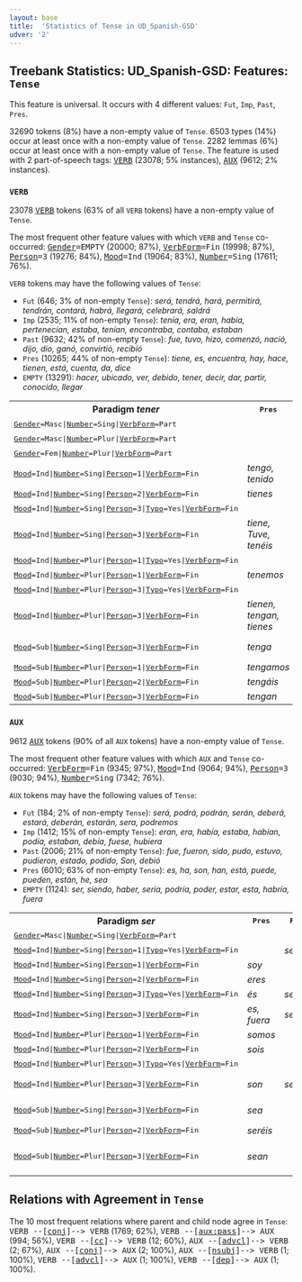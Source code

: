 ```yaml
---
layout: base
title:  'Statistics of Tense in UD_Spanish-GSD'
udver: '2'
---
```


## Treebank Statistics: UD_Spanish-GSD: Features: `Tense`

This feature is universal.
It occurs with 4 different values: `Fut`, `Imp`, `Past`, `Pres`.

32690 tokens (8%) have a non-empty value of `Tense`.
6503 types (14%) occur at least once with a non-empty value of `Tense`.
2282 lemmas (6%) occur at least once with a non-empty value of `Tense`.
The feature is used with 2 part-of-speech tags: <tt><a href="es_gsd-pos-VERB.html">VERB</a></tt> (23078; 5% instances), <tt><a href="es_gsd-pos-AUX.html">AUX</a></tt> (9612; 2% instances).

### `VERB`

23078 <tt><a href="es_gsd-pos-VERB.html">VERB</a></tt> tokens (63% of all `VERB` tokens) have a non-empty value of `Tense`.

The most frequent other feature values with which `VERB` and `Tense` co-occurred: <tt><a href="es_gsd-feat-Gender.html">Gender</a></tt><tt>=EMPTY</tt> (20000; 87%), <tt><a href="es_gsd-feat-VerbForm.html">VerbForm</a></tt><tt>=Fin</tt> (19998; 87%), <tt><a href="es_gsd-feat-Person.html">Person</a></tt><tt>=3</tt> (19276; 84%), <tt><a href="es_gsd-feat-Mood.html">Mood</a></tt><tt>=Ind</tt> (19064; 83%), <tt><a href="es_gsd-feat-Number.html">Number</a></tt><tt>=Sing</tt> (17611; 76%).

`VERB` tokens may have the following values of `Tense`:

* `Fut` (646; 3% of non-empty `Tense`): <em>será, tendrá, hará, permitirá, tendrán, contará, habrá, llegará, celebrará, saldrá</em>
* `Imp` (2535; 11% of non-empty `Tense`): <em>tenía, era, eran, había, pertenecían, estaba, tenían, encontraba, contaba, estaban</em>
* `Past` (9632; 42% of non-empty `Tense`): <em>fue, tuvo, hizo, comenzó, nació, dijo, dio, ganó, convirtió, recibió</em>
* `Pres` (10265; 44% of non-empty `Tense`): <em>tiene, es, encuentra, hay, hace, tienen, está, cuenta, da, dice</em>
* `EMPTY` (13291): <em>hacer, ubicado, ver, debido, tener, decir, dar, partir, conocido, llegar</em>

<table>
  <tr><th>Paradigm <i>tener</i></th><th><tt>Pres</tt></th><th><tt>Fut</tt></th><th><tt>Past</tt></th><th><tt>Imp</tt></th></tr>
  <tr><td><tt><tt><a href="es_gsd-feat-Gender.html">Gender</a></tt><tt>=Masc</tt>|<tt><a href="es_gsd-feat-Number.html">Number</a></tt><tt>=Sing</tt>|<tt><a href="es_gsd-feat-VerbForm.html">VerbForm</a></tt><tt>=Part</tt></tt></td><td></td><td></td><td><em>tenido</em></td><td></td></tr>
  <tr><td><tt><tt><a href="es_gsd-feat-Gender.html">Gender</a></tt><tt>=Masc</tt>|<tt><a href="es_gsd-feat-Number.html">Number</a></tt><tt>=Plur</tt>|<tt><a href="es_gsd-feat-VerbForm.html">VerbForm</a></tt><tt>=Part</tt></tt></td><td></td><td></td><td><em>tenidos</em></td><td></td></tr>
  <tr><td><tt><tt><a href="es_gsd-feat-Gender.html">Gender</a></tt><tt>=Fem</tt>|<tt><a href="es_gsd-feat-Number.html">Number</a></tt><tt>=Plur</tt>|<tt><a href="es_gsd-feat-VerbForm.html">VerbForm</a></tt><tt>=Part</tt></tt></td><td></td><td></td><td><em>tenidas</em></td><td></td></tr>
  <tr><td><tt><tt><a href="es_gsd-feat-Mood.html">Mood</a></tt><tt>=Ind</tt>|<tt><a href="es_gsd-feat-Number.html">Number</a></tt><tt>=Sing</tt>|<tt><a href="es_gsd-feat-Person.html">Person</a></tt><tt>=1</tt>|<tt><a href="es_gsd-feat-VerbForm.html">VerbForm</a></tt><tt>=Fin</tt></tt></td><td><em>tengo, tenido</em></td><td></td><td><em>tuve</em></td><td><em>Tenía</em></td></tr>
  <tr><td><tt><tt><a href="es_gsd-feat-Mood.html">Mood</a></tt><tt>=Ind</tt>|<tt><a href="es_gsd-feat-Number.html">Number</a></tt><tt>=Sing</tt>|<tt><a href="es_gsd-feat-Person.html">Person</a></tt><tt>=2</tt>|<tt><a href="es_gsd-feat-VerbForm.html">VerbForm</a></tt><tt>=Fin</tt></tt></td><td><em>tienes</em></td><td></td><td></td><td></td></tr>
  <tr><td><tt><tt><a href="es_gsd-feat-Mood.html">Mood</a></tt><tt>=Ind</tt>|<tt><a href="es_gsd-feat-Number.html">Number</a></tt><tt>=Sing</tt>|<tt><a href="es_gsd-feat-Person.html">Person</a></tt><tt>=3</tt>|<tt><a href="es_gsd-feat-Typo.html">Typo</a></tt><tt>=Yes</tt>|<tt><a href="es_gsd-feat-VerbForm.html">VerbForm</a></tt><tt>=Fin</tt></tt></td><td></td><td><em>tendra</em></td><td><em>tenia</em></td><td><em>tenia</em></td></tr>
  <tr><td><tt><tt><a href="es_gsd-feat-Mood.html">Mood</a></tt><tt>=Ind</tt>|<tt><a href="es_gsd-feat-Number.html">Number</a></tt><tt>=Sing</tt>|<tt><a href="es_gsd-feat-Person.html">Person</a></tt><tt>=3</tt>|<tt><a href="es_gsd-feat-VerbForm.html">VerbForm</a></tt><tt>=Fin</tt></tt></td><td><em>tiene, Tuve, tenéis</em></td><td><em>tendrá</em></td><td><em>tuvo</em></td><td><em>tenía</em></td></tr>
  <tr><td><tt><tt><a href="es_gsd-feat-Mood.html">Mood</a></tt><tt>=Ind</tt>|<tt><a href="es_gsd-feat-Number.html">Number</a></tt><tt>=Plur</tt>|<tt><a href="es_gsd-feat-Person.html">Person</a></tt><tt>=1</tt>|<tt><a href="es_gsd-feat-Typo.html">Typo</a></tt><tt>=Yes</tt>|<tt><a href="es_gsd-feat-VerbForm.html">VerbForm</a></tt><tt>=Fin</tt></tt></td><td></td><td></td><td></td><td><em>teniamos</em></td></tr>
  <tr><td><tt><tt><a href="es_gsd-feat-Mood.html">Mood</a></tt><tt>=Ind</tt>|<tt><a href="es_gsd-feat-Number.html">Number</a></tt><tt>=Plur</tt>|<tt><a href="es_gsd-feat-Person.html">Person</a></tt><tt>=1</tt>|<tt><a href="es_gsd-feat-VerbForm.html">VerbForm</a></tt><tt>=Fin</tt></tt></td><td><em>tenemos</em></td><td><em>tendremos</em></td><td><em>tuvimos</em></td><td><em>teníamos</em></td></tr>
  <tr><td><tt><tt><a href="es_gsd-feat-Mood.html">Mood</a></tt><tt>=Ind</tt>|<tt><a href="es_gsd-feat-Number.html">Number</a></tt><tt>=Plur</tt>|<tt><a href="es_gsd-feat-Person.html">Person</a></tt><tt>=3</tt>|<tt><a href="es_gsd-feat-Typo.html">Typo</a></tt><tt>=Yes</tt>|<tt><a href="es_gsd-feat-VerbForm.html">VerbForm</a></tt><tt>=Fin</tt></tt></td><td></td><td></td><td></td><td><em>tenian</em></td></tr>
  <tr><td><tt><tt><a href="es_gsd-feat-Mood.html">Mood</a></tt><tt>=Ind</tt>|<tt><a href="es_gsd-feat-Number.html">Number</a></tt><tt>=Plur</tt>|<tt><a href="es_gsd-feat-Person.html">Person</a></tt><tt>=3</tt>|<tt><a href="es_gsd-feat-VerbForm.html">VerbForm</a></tt><tt>=Fin</tt></tt></td><td><em>tienen, tengan, tienes</em></td><td><em>tendrán</em></td><td><em>tuvieron</em></td><td><em>tenían, tengan</em></td></tr>
  <tr><td><tt><tt><a href="es_gsd-feat-Mood.html">Mood</a></tt><tt>=Sub</tt>|<tt><a href="es_gsd-feat-Number.html">Number</a></tt><tt>=Sing</tt>|<tt><a href="es_gsd-feat-Person.html">Person</a></tt><tt>=3</tt>|<tt><a href="es_gsd-feat-VerbForm.html">VerbForm</a></tt><tt>=Fin</tt></tt></td><td><em>tenga</em></td><td></td><td></td><td><em>tuviese, tuviera</em></td></tr>
  <tr><td><tt><tt><a href="es_gsd-feat-Mood.html">Mood</a></tt><tt>=Sub</tt>|<tt><a href="es_gsd-feat-Number.html">Number</a></tt><tt>=Plur</tt>|<tt><a href="es_gsd-feat-Person.html">Person</a></tt><tt>=1</tt>|<tt><a href="es_gsd-feat-VerbForm.html">VerbForm</a></tt><tt>=Fin</tt></tt></td><td><em>tengamos</em></td><td></td><td></td><td></td></tr>
  <tr><td><tt><tt><a href="es_gsd-feat-Mood.html">Mood</a></tt><tt>=Sub</tt>|<tt><a href="es_gsd-feat-Number.html">Number</a></tt><tt>=Plur</tt>|<tt><a href="es_gsd-feat-Person.html">Person</a></tt><tt>=2</tt>|<tt><a href="es_gsd-feat-VerbForm.html">VerbForm</a></tt><tt>=Fin</tt></tt></td><td><em>tengáis</em></td><td></td><td></td><td></td></tr>
  <tr><td><tt><tt><a href="es_gsd-feat-Mood.html">Mood</a></tt><tt>=Sub</tt>|<tt><a href="es_gsd-feat-Number.html">Number</a></tt><tt>=Plur</tt>|<tt><a href="es_gsd-feat-Person.html">Person</a></tt><tt>=3</tt>|<tt><a href="es_gsd-feat-VerbForm.html">VerbForm</a></tt><tt>=Fin</tt></tt></td><td><em>tengan</em></td><td></td><td></td><td><em>tuviesen</em></td></tr>
</table>

### `AUX`

9612 <tt><a href="es_gsd-pos-AUX.html">AUX</a></tt> tokens (90% of all `AUX` tokens) have a non-empty value of `Tense`.

The most frequent other feature values with which `AUX` and `Tense` co-occurred: <tt><a href="es_gsd-feat-VerbForm.html">VerbForm</a></tt><tt>=Fin</tt> (9345; 97%), <tt><a href="es_gsd-feat-Mood.html">Mood</a></tt><tt>=Ind</tt> (9064; 94%), <tt><a href="es_gsd-feat-Person.html">Person</a></tt><tt>=3</tt> (9030; 94%), <tt><a href="es_gsd-feat-Number.html">Number</a></tt><tt>=Sing</tt> (7342; 76%).

`AUX` tokens may have the following values of `Tense`:

* `Fut` (184; 2% of non-empty `Tense`): <em>será, podrá, podrán, serán, deberá, estará, deberán, estarán, sera, podremos</em>
* `Imp` (1412; 15% of non-empty `Tense`): <em>eran, era, había, estaba, habían, podía, estaban, debía, fuese, hubiera</em>
* `Past` (2006; 21% of non-empty `Tense`): <em>fue, fueron, sido, pudo, estuvo, pudieron, estado, podido, Son, debió</em>
* `Pres` (6010; 63% of non-empty `Tense`): <em>es, ha, son, han, está, puede, pueden, están, he, sea</em>
* `EMPTY` (1124): <em>ser, siendo, haber, sería, podría, poder, estar, esta, habría, fuera</em>

<table>
  <tr><th>Paradigm <i>ser</i></th><th><tt>Pres</tt></th><th><tt>Fut</tt></th><th><tt>Past</tt></th><th><tt>Imp</tt></th></tr>
  <tr><td><tt><tt><a href="es_gsd-feat-Gender.html">Gender</a></tt><tt>=Masc</tt>|<tt><a href="es_gsd-feat-Number.html">Number</a></tt><tt>=Sing</tt>|<tt><a href="es_gsd-feat-VerbForm.html">VerbForm</a></tt><tt>=Part</tt></tt></td><td></td><td></td><td><em>sido</em></td><td></td></tr>
  <tr><td><tt><tt><a href="es_gsd-feat-Mood.html">Mood</a></tt><tt>=Ind</tt>|<tt><a href="es_gsd-feat-Number.html">Number</a></tt><tt>=Sing</tt>|<tt><a href="es_gsd-feat-Person.html">Person</a></tt><tt>=1</tt>|<tt><a href="es_gsd-feat-Typo.html">Typo</a></tt><tt>=Yes</tt>|<tt><a href="es_gsd-feat-VerbForm.html">VerbForm</a></tt><tt>=Fin</tt></tt></td><td></td><td><em>sere</em></td><td></td><td></td></tr>
  <tr><td><tt><tt><a href="es_gsd-feat-Mood.html">Mood</a></tt><tt>=Ind</tt>|<tt><a href="es_gsd-feat-Number.html">Number</a></tt><tt>=Sing</tt>|<tt><a href="es_gsd-feat-Person.html">Person</a></tt><tt>=1</tt>|<tt><a href="es_gsd-feat-VerbForm.html">VerbForm</a></tt><tt>=Fin</tt></tt></td><td><em>soy</em></td><td></td><td></td><td></td></tr>
  <tr><td><tt><tt><a href="es_gsd-feat-Mood.html">Mood</a></tt><tt>=Ind</tt>|<tt><a href="es_gsd-feat-Number.html">Number</a></tt><tt>=Sing</tt>|<tt><a href="es_gsd-feat-Person.html">Person</a></tt><tt>=2</tt>|<tt><a href="es_gsd-feat-VerbForm.html">VerbForm</a></tt><tt>=Fin</tt></tt></td><td><em>eres</em></td><td></td><td></td><td></td></tr>
  <tr><td><tt><tt><a href="es_gsd-feat-Mood.html">Mood</a></tt><tt>=Ind</tt>|<tt><a href="es_gsd-feat-Number.html">Number</a></tt><tt>=Sing</tt>|<tt><a href="es_gsd-feat-Person.html">Person</a></tt><tt>=3</tt>|<tt><a href="es_gsd-feat-Typo.html">Typo</a></tt><tt>=Yes</tt>|<tt><a href="es_gsd-feat-VerbForm.html">VerbForm</a></tt><tt>=Fin</tt></tt></td><td><em>és</em></td><td><em>sera</em></td><td></td><td></td></tr>
  <tr><td><tt><tt><a href="es_gsd-feat-Mood.html">Mood</a></tt><tt>=Ind</tt>|<tt><a href="es_gsd-feat-Number.html">Number</a></tt><tt>=Sing</tt>|<tt><a href="es_gsd-feat-Person.html">Person</a></tt><tt>=3</tt>|<tt><a href="es_gsd-feat-VerbForm.html">VerbForm</a></tt><tt>=Fin</tt></tt></td><td><em>es, fuera</em></td><td><em>será</em></td><td><em>fue</em></td><td><em>era, Soy</em></td></tr>
  <tr><td><tt><tt><a href="es_gsd-feat-Mood.html">Mood</a></tt><tt>=Ind</tt>|<tt><a href="es_gsd-feat-Number.html">Number</a></tt><tt>=Plur</tt>|<tt><a href="es_gsd-feat-Person.html">Person</a></tt><tt>=1</tt>|<tt><a href="es_gsd-feat-VerbForm.html">VerbForm</a></tt><tt>=Fin</tt></tt></td><td><em>somos</em></td><td></td><td></td><td><em>seamos</em></td></tr>
  <tr><td><tt><tt><a href="es_gsd-feat-Mood.html">Mood</a></tt><tt>=Ind</tt>|<tt><a href="es_gsd-feat-Number.html">Number</a></tt><tt>=Plur</tt>|<tt><a href="es_gsd-feat-Person.html">Person</a></tt><tt>=2</tt>|<tt><a href="es_gsd-feat-VerbForm.html">VerbForm</a></tt><tt>=Fin</tt></tt></td><td><em>sois</em></td><td></td><td></td><td></td></tr>
  <tr><td><tt><tt><a href="es_gsd-feat-Mood.html">Mood</a></tt><tt>=Ind</tt>|<tt><a href="es_gsd-feat-Number.html">Number</a></tt><tt>=Plur</tt>|<tt><a href="es_gsd-feat-Person.html">Person</a></tt><tt>=3</tt>|<tt><a href="es_gsd-feat-Typo.html">Typo</a></tt><tt>=Yes</tt>|<tt><a href="es_gsd-feat-VerbForm.html">VerbForm</a></tt><tt>=Fin</tt></tt></td><td></td><td></td><td></td><td><em>erán</em></td></tr>
  <tr><td><tt><tt><a href="es_gsd-feat-Mood.html">Mood</a></tt><tt>=Ind</tt>|<tt><a href="es_gsd-feat-Number.html">Number</a></tt><tt>=Plur</tt>|<tt><a href="es_gsd-feat-Person.html">Person</a></tt><tt>=3</tt>|<tt><a href="es_gsd-feat-VerbForm.html">VerbForm</a></tt><tt>=Fin</tt></tt></td><td><em>son</em></td><td><em>serán</em></td><td><em>fueron, Son</em></td><td><em>eran, serían</em></td></tr>
  <tr><td><tt><tt><a href="es_gsd-feat-Mood.html">Mood</a></tt><tt>=Sub</tt>|<tt><a href="es_gsd-feat-Number.html">Number</a></tt><tt>=Sing</tt>|<tt><a href="es_gsd-feat-Person.html">Person</a></tt><tt>=3</tt>|<tt><a href="es_gsd-feat-VerbForm.html">VerbForm</a></tt><tt>=Fin</tt></tt></td><td><em>sea</em></td><td></td><td></td><td><em>fuese, fuera</em></td></tr>
  <tr><td><tt><tt><a href="es_gsd-feat-Mood.html">Mood</a></tt><tt>=Sub</tt>|<tt><a href="es_gsd-feat-Number.html">Number</a></tt><tt>=Plur</tt>|<tt><a href="es_gsd-feat-Person.html">Person</a></tt><tt>=2</tt>|<tt><a href="es_gsd-feat-VerbForm.html">VerbForm</a></tt><tt>=Fin</tt></tt></td><td><em>seréis</em></td><td></td><td></td><td></td></tr>
  <tr><td><tt><tt><a href="es_gsd-feat-Mood.html">Mood</a></tt><tt>=Sub</tt>|<tt><a href="es_gsd-feat-Number.html">Number</a></tt><tt>=Plur</tt>|<tt><a href="es_gsd-feat-Person.html">Person</a></tt><tt>=3</tt>|<tt><a href="es_gsd-feat-VerbForm.html">VerbForm</a></tt><tt>=Fin</tt></tt></td><td><em>sean</em></td><td></td><td></td><td><em>fueran, fuesen, fueron</em></td></tr>
</table>

## Relations with Agreement in `Tense`

The 10 most frequent relations where parent and child node agree in `Tense`:
<tt>VERB --[<tt><a href="es_gsd-dep-conj.html">conj</a></tt>]--> VERB</tt> (1769; 62%),
<tt>VERB --[<tt><a href="es_gsd-dep-aux-pass.html">aux:pass</a></tt>]--> AUX</tt> (994; 56%),
<tt>VERB --[<tt><a href="es_gsd-dep-cc.html">cc</a></tt>]--> VERB</tt> (12; 60%),
<tt>AUX --[<tt><a href="es_gsd-dep-advcl.html">advcl</a></tt>]--> VERB</tt> (2; 67%),
<tt>AUX --[<tt><a href="es_gsd-dep-conj.html">conj</a></tt>]--> AUX</tt> (2; 100%),
<tt>AUX --[<tt><a href="es_gsd-dep-nsubj.html">nsubj</a></tt>]--> VERB</tt> (1; 100%),
<tt>VERB --[<tt><a href="es_gsd-dep-advcl.html">advcl</a></tt>]--> AUX</tt> (1; 100%),
<tt>VERB --[<tt><a href="es_gsd-dep-dep.html">dep</a></tt>]--> AUX</tt> (1; 100%).

